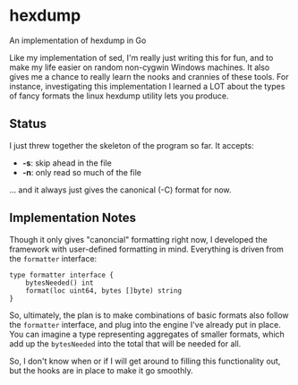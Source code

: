 # hexdump
An implementation of hexdump in Go

Like my implementation of sed, I'm really just writing this for fun, and to make my life 
easier on random non-cygwin Windows machines.  It also gives me a chance to really learn
the nooks and crannies of these tools.  For instance, investigating this implementation
I learned a LOT about the types of fancy formats the linux hexdump utility lets you
produce.

## Status

I just threw together the skeleton of the program so far.  It accepts:

  * __-s__: skip ahead in the file
  * __-n__: only read so much of the file

... and it always just gives the canonical (-C) format for now.

## Implementation Notes

Though it only gives "canoncial" formatting right now, I developed the framework
with user-defined formatting in mind.  Everything is driven from the `formatter` 
interface:

```
type formatter interface {
	bytesNeeded() int
	format(loc uint64, bytes []byte) string
}
```

So, ultimately, the plan is to make combinations of basic formats also follow the `formatter` interface, and plug
into the engine I've already put in place.  You can imagine a type representing aggregates of smaller formats, 
which add up the `bytesNeeded` into the total that will be needed for all.

So, I don't know when or if I will get around to filling this functionality out, but the
hooks are in place to make it go smoothly. 
